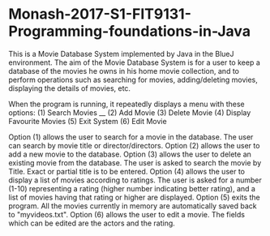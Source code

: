 # Monash-2017-S1-FIT9131-Programming-foundations-in-Java
This is a Movie Database System implemented by Java in the BlueJ environment. The aim of the Movie Database System is for a user to keep a database of the movies he owns in his home movie collection, and to perform operations such as searching for movies, adding/deleting movies, displaying the details of movies, etc.

When the program is running, it repeatedly displays a menu with these options: 
(1) Search Movies __
(2) Add Movie 
(3) Delete Movie 
(4) Display Favourite Movies 
(5) Exit System 
(6) Edit Movie

Option (1) allows the user to search for a movie in the database. The user can search by movie title or director/directors.
Option (2) allows the user to add a new movie to the database. 
Option (3) allows the user to delete an existing movie from the database. The user is asked to search the movie by Title. Exact or partial title is to be entered. 
Option (4) allows the user to display a list of movies according to ratings. The user is asked for a number (1-10) representing a rating (higher number indicating better rating), and a list of movies having that rating or higher are displayed. 
Option (5) exits the program. All the movies currently in memory are automatically saved back to "myvideos.txt". 
Option (6) allows the user to edit a movie. The fields which can be edited are the actors and the rating.

